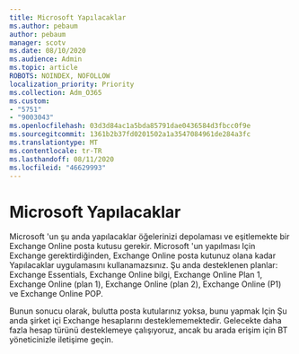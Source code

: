 ```yaml
---
title: Microsoft Yapılacaklar
ms.author: pebaum
author: pebaum
manager: scotv
ms.date: 08/10/2020
ms.audience: Admin
ms.topic: article
ROBOTS: NOINDEX, NOFOLLOW
localization_priority: Priority
ms.collection: Adm_O365
ms.custom:
- "5751"
- "9003043"
ms.openlocfilehash: 03d3d84ac1a5bda85791dae0436584d3fbcc0f9e
ms.sourcegitcommit: 1361b2b37fd0201502a1a3547084961de284a3fc
ms.translationtype: MT
ms.contentlocale: tr-TR
ms.lasthandoff: 08/11/2020
ms.locfileid: "46629993"
---
```

# <a name="microsoft-to-do-requires-an-exchange-online-mailbox"></a>Microsoft Yapılacaklar

Microsoft 'un şu anda yapılacaklar öğelerinizi depolaması ve eşitlemekte bir Exchange Online posta kutusu gerekir. Microsoft 'un yapılması Için Exchange gerektirdiğinden, Exchange Online posta kutunuz olana kadar Yapılacaklar uygulamasını kullanamazsınız. Şu anda desteklenen planlar: Exchange Essentials, Exchange Online bilgi, Exchange Online Plan 1, Exchange Online (plan 1), Exchange Online (plan 2), Exchange Online (P1) ve Exchange Online POP.

Bunun sonucu olarak, bulutta posta kutularınız yoksa, bunu yapmak Için Şu anda şirket içi Exchange hesaplarını desteklememektedir. Gelecekte daha fazla hesap türünü desteklemeye çalışıyoruz, ancak bu arada erişim için BT yöneticinizle iletişime geçin.